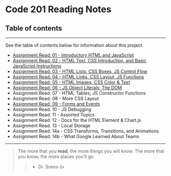 # Code 201 Reading Notes

## Table of contents
---
See the table of contents below for information about this project.

* [Assignment Read: 01 - Introductory HTML and JavaScript](./Reading-Journals/class-01.md)
* [Assignment Read: 02 - HTML Text, CSS Introduction, and Basic JavaScript Instructions](./Reading-Journals/class-02.md)
* [Assignment Read: 03 - HTML Lists, CSS Boxes, JS Control Flow](./Reading-Journals/class-03.md)
* [Assignment Read: 04 - HTML Links, CSS Layout, JS Functions](./Reading-Journals/class-04.md)
* [Assignment Read: 05 - HTML Images; CSS Color & Text](./Reading-Journals/class-05.md)
* [Assignment Read: 06 - JS Object Literals; The DOM](./Reading-Journals/class-06.md) 
* Assignment Read: 07 - HTML Tables; JS Constructor Functions
* Assignment Read: 08 - More CSS Layout
* [Assignment Read: 09 - Forms and Events](./Reading-Journals/class-09.md)
* Assignment Read: 10 - JS Debugging
* Assignment Read: 11 - Assorted Topics
* Assignment Read: 12 - Docs for the HTML Element & Chart.js
* Assignment Read: 13 - Local Storage
* Assignment Read: 14a - CSS Transforms, Transitions, and Animations
* Assignment Read: 14b - What Google Learned About Teams

__________________________________________________________________

> The more that you **read**, the more things you will know. The more that you know, the more places you'll go. 
>> - Dr. Suess :+1:
